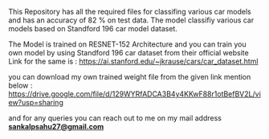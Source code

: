 This Repository has all the required files for classifing various car models and has an accuracy of 82 % on test data.
The model classifiy various car models based on Standford 196 car model dataset.

The Model is trained on RESNET-152 Architecture and you can train you own model by using Standford 196 car dataset from their official website
Link for the same is : https://ai.stanford.edu/~jkrause/cars/car_dataset.html

you can download my own trained weight file from the given link mention below :
https://drive.google.com/file/d/129WYRfADCA3B4y4KKwF88r1otBefBV2L/view?usp=sharing

and for any queries you can reach out to me on my mail address **sankalpsahu27@gmail.com**
